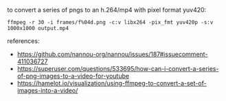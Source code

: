 to convert a series of pngs to an h.264/mp4 with pixel format yuv420:

```shell
ffmpeg -r 30 -i frames/f%04d.png -c:v libx264 -pix_fmt yuv420p -s:v 1000x1000 output.mp4
```

references:
- https://github.com/nannou-org/nannou/issues/187#issuecomment-411036727
- https://superuser.com/questions/533695/how-can-i-convert-a-series-of-png-images-to-a-video-for-youtube
- https://hamelot.io/visualization/using-ffmpeg-to-convert-a-set-of-images-into-a-video/

